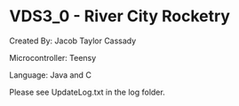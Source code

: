 # VDS3_0 - River City Rocketry

Created By: Jacob Taylor Cassady

Microcontroller: Teensy

Language: Java and C

Please see UpdateLog.txt in the log folder.
